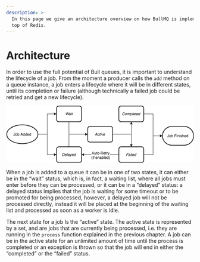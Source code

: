 ```yaml
---
description: >-
  In this page we give an architecture overview on how BullMQ is implemented on
  top of Redis.
---
```


# Architecture

In order to use the full potential of Bull queues, it is important to understand the lifecycle of a job. From the moment a producer calls the `add` method on a queue instance, a job enters a lifecycle where it will be in different states, until its completion or failure \(although technically a failed job could be retried and get a new lifecycle\).

![Lifecycle of a job](../.gitbook/assets/image%20%281%29%20%281%29%20%281%29%20%281%29.png)

When a job is added to a queue it can be in one of two states, it can either be in the “wait” status, which is, in fact, a waiting list, where all jobs must enter before they can be processed, or it can be in a “delayed” status: a delayed status implies that the job is waiting for some timeout or to be promoted for being processed, however, a delayed job will not be processed directly, instead it will be placed at the beginning of the waiting list and processed as soon as a worker is idle.

The next state for a job Is the “active” state. The active state is represented by a set, and are jobs that are currently being processed, i.e. they are running in the `process` function explained in the previous chapter. A job can be in the active state for an unlimited amount of time until the process is completed or an exception is thrown so that the job will end in either the “completed” or the “failed” status.

